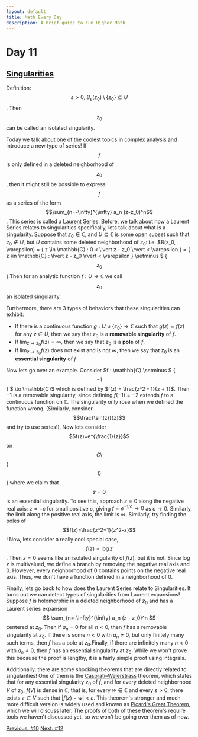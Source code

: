 ```yaml
---
layout: default
title: Math Every Day
description: A brief guide to Fun Higher Math
---
```

# Day 11

## [Singularities](https://en.wikipedia.org/wiki/Singularity_(mathematics))

Definition: $$\varepsilon > 0,\ B_\varepsilon(z_0) \setminus \{z_0\} \subseteq U$$. Then $$z_0$$ can be called an isolated singularity.

Today we talk about one of the coolest topics in complex analysis and introduce a new type of series! If $$f$$ is only defined in a deleted neighborhood of $$z_0$$, then it might still be possible to express $$f$$ as a series of the form $$\sum_{n=-\infty}^{\infty} a_n (z-z_0)^n$$. This series is called a [Laurent Series](https://en.wikipedia.org/wiki/Laurent_series). Before, we talk about how a Laurent Series relates to singularities specifically, lets talk about what is a singularity. Suppose that $z_0 \in \mathbb{C}$, and $U \subseteq \mathbb{C}$ is some open subset such that $z_0 \notin U$, but $U$ contains some deleted neighborhood of $z_0$: i.e. $B(z_0, \varepsilon) = \{ z \in \mathbb{C} : 0 < \lvert z - z_0 \rvert < \varepsilon \} = \{ z \in \mathbb{C} : \lvert z - z_0 \rvert < \varepsilon \} \setminus $ {$$ z_0 $$}.Then for an analytic function $f : U \to \mathbb{C}$ we call $$z_0$$ an isolated singularity. 

Furthermore, there are 3 types of behaviors that these singularities can exhibit:
- If there is a continuous function $g : U \cup \{ z_0 \} \to \mathbb{C}$ such that $g(z) = f(z)$ for any $z \in U$, then we say that $z_0$ is a **removable singularity** of $f$.
- If $\lim_{z \to z_0} f(z) = \infty$, then we say that $z_0$ is a **pole** of $f$.
- If $\lim_{z \to z_0} f(z)$ does not exist and is not $\infty$, then we say that $z_0$ is an **essential singularity** of $f$

Now lets go over an example. Consider $f : \mathbb{C} \setminus $ {$$ -1 $$} $ \to \mathbb{C}$ which is defined by $f(z) = \frac{z^2 - 1}{z + 1}$. Then $-1$ is a removable singularity, since defining $f(-1) = -2$ extends $f$ to a continuous function on $\mathbb{C}$. The singularity only rose when we defined the function wrong. (Similarly, consider $$\frac{\sin(z)}{z}$$ and try to use series!). Now lets consider $$f(z)=e^{\frac{1}{z}}$$ on $$ C \setminus$$ {$$ 0 $$} where we claim that $$z=0$$ is an essential singularity. To see this, approach $z = 0$ along the negative real axis: $z = -c$ for small positive $c$, giving $f = e^{-1/c} \to 0$ as $c \to 0$. Similarly, the limit along the positive real axis, the limit is $\infty$. Similarly, try finding the poles of $$f(z)=\frac{z^2+1}{z^2-z}$$! Now, lets consider a really cool special case, $$f(z)=\log z$$. Then $z = 0$ seems like an isolated singularity of $f(z)$, but it is not. Since $\log z$ is multivalued, we define a branch by removing the negative real axis and $0$. However, every neighborhood of $0$ contains points on the negative real axis. Thus, we don't have a function defined in a neighborhood of 0.

Finally, lets go back to how does the Laurent Series relate to Singularities. It turns out we can detect types of singularities from Laurent expansions! Suppose $f$ is holomorphic in a deleted neighborhood of $z_0$ and has a Laurent series expansion
$$
\sum_{n=-\infty}^{\infty} a_n (z - z_0)^n
$$
centered at $z_0$. Then if $a_n = 0$ for all $n < 0$, then $f$ has a removable singularity at $z_0$. If there is some $n < 0$ with $a_n \ne 0$, but only finitely many such terms, then $f$ has a pole at $z_0$.Finally, if there are infinitely many $n < 0$ with $a_n \ne 0$, then $f$ has an essential singularity at $z_0$. While we won't prove this because the proof is lengthy, it is a fairly simple proof using integrals. 

Additionally, there are some shocking theorems that are directly related to singularities! One of them is the [Casorati–Weierstrass](https://en.wikipedia.org/wiki/Casorati%E2%80%93Weierstrass_theorem) theorem, which states that for any essential singularity $z_0$ of $f$, and for every deleted neighborhood $V$ of $z_0$, $f(V)$ is dense in $\mathbb{C}$; that is, for every $w \in \mathbb{C}$ and every $\varepsilon > 0$, there exists $z \in V$ such that $\lvert f(z) - w \rvert < \varepsilon$. This theorem's stronger and much more difficult version is widely used and known as [Picard's Great Theorem](https://en.wikipedia.org/wiki/Picard_theorem), which we will discuss later. The proofs of both of these theorem's require tools we haven't discussed yet, so we won't be going over them as of now.

<div class="day-nav-wrapper">
  <a href="./day10.html" class="day-nav__link">Previous: #10</a>
  <a href="./day12.html" class="day-nav__link">Next: #12</a>
</div>